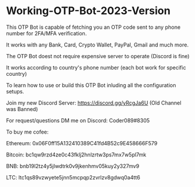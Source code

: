 # Working-OTP-Bot-2023-Version
This OTP Bot is capable of fetching you an OTP code sent to any phone number for 2FA/MFA verification.

It works with any Bank, Card, Crypto Wallet, PayPal, Gmail and much more.

The OTP Bot doest not require expensive server to operate (Discord is fine)

It works according to country's phone number (each bot work for specific country)

To learn how to use or build this OTP Bot inluding all the configuration setups.

Join my new Discord Server: https://discord.gg/yRcgJa6U (Old Channel was Banned)

For request/questions DM me on Discord: Coder089#8305

To buy me cofee: 

  Ethereum: 0x06F0ff15A132410389C41fd4B52c9E458666F579
  
  Bitcoin: bc1qw9rzd4ze0c43fklj2hnlzrtw3ps7mx7w5pl7mk
  
  BNB: bnb19l2tz4y5jlwdtrk0v9jkenhmv05kuy2y327mv9
  
  LTC: ltc1qs89vzwyete5jnn5mcpqp2zvrlzv8gdwq0a4tt6



